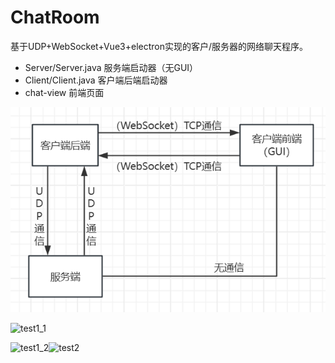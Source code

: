 # ChatRoom

基于UDP+WebSocket+Vue3+electron实现的客户/服务器的网络聊天程序。

- Server/Server.java 服务端启动器（无GUI）
- Client/Client.java 客户端后端启动器
- chat-view 前端页面

![流程图](https://raw.githubusercontent.com/gybaoyu/ChatRoom/refs/heads/main/readme-img/image-20250409151453735.png)

![test1_1](D:\IdeaProjects\ChatRoom\readme-img\test1_1.png)

![test1_2](D:\IdeaProjects\ChatRoom\readme-img\test1_2.png)![test2](D:\IdeaProjects\ChatRoom\readme-img\test2.png)
